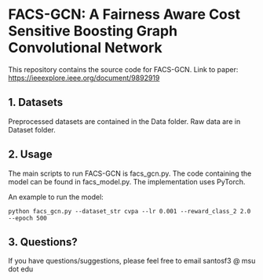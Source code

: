 # FACS-GCN: A Fairness Aware Cost Sensitive Boosting Graph Convolutional Network

This repository contains the source code for FACS-GCN. Link to paper: https://ieeexplore.ieee.org/document/9892919

## 1. Datasets

Preprocessed datasets are contained in the Data folder. Raw data are in Dataset folder.

## 2. Usage

The main scripts to run FACS-GCN is facs_gcn.py. The code containing the model can be found in facs_model.py. The implementation uses PyTorch. 

An example to run the model:

`python facs_gcn.py --dataset_str cvpa --lr 0.001 --reward_class_2 2.0 --epoch 500
`
## 3. Questions?
If you have questions/suggestions, please feel free to email santosf3 @ msu dot edu
